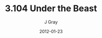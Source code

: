 ---
title: '3.104 Under the Beast'
alt: 'Mysteries of the Arcana'
date: '2012-01-23'
author: 'J Gray'
artist: 'Gennifer'
chapter: '3 Two by Two'
filler: false
---